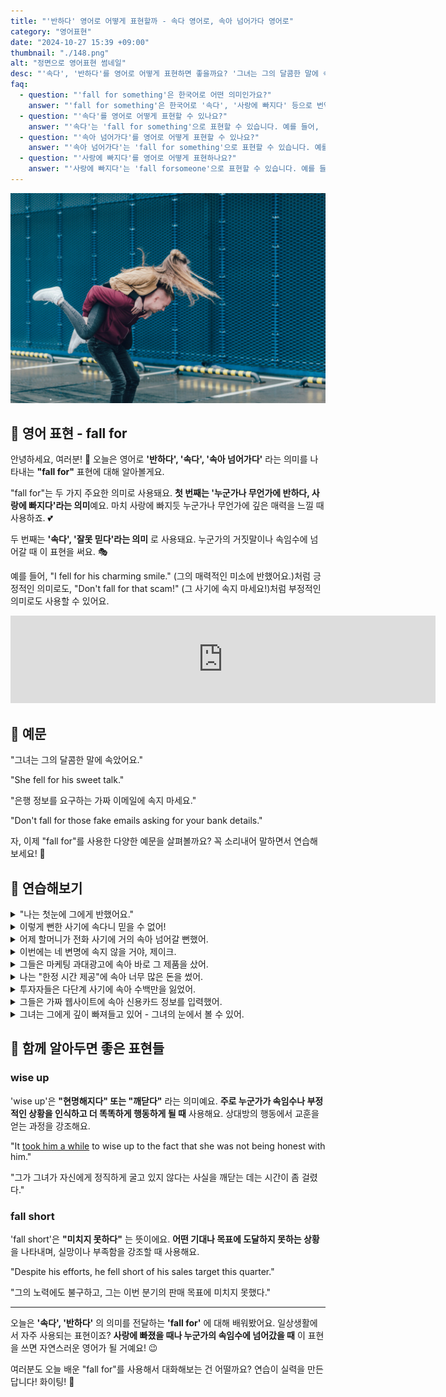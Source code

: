 ```yaml
---
title: "'반하다' 영어로 어떻게 표현할까 - 속다 영어로, 속아 넘어가다 영어로"
category: "영어표현"
date: "2024-10-27 15:39 +09:00"
thumbnail: "./148.png"
alt: "정면으로 영어표현 썸네일"
desc: "'속다', '반하다'를 영어로 어떻게 표현하면 좋을까요? '그녀는 그의 달콤한 말에 속았어요.', '나는 첫눈에 그에게 반했어요.' 등을 영어로 표현하는 법을 배워봅시다. 다양한 예문을 통해서 연습하고 본인의 표현으로 만들어 보세요."
faq:
  - question: "'fall for something'은 한국어로 어떤 의미인가요?"
    answer: "'fall for something'은 한국어로 '속다', '사랑에 빠지다' 등으로 번역될 수 있습니다. 주로 누군가의 말이나 행동에 속아 넘어가거나, 어떤 감정에 푹 빠지는 상황에서 사용됩니다."
  - question: "'속다'를 영어로 어떻게 표현할 수 있나요?"
    answer: "'속다'는 'fall for something'으로 표현할 수 있습니다. 예를 들어, '그의 거짓말에 속지 마'는 'Don't fall for his lies'로 말할 수 있습니다."
  - question: "'속아 넘어가다'를 영어로 어떻게 표현할 수 있나요?"
    answer: "'속아 넘어가다'는 'fall for something'으로 표현할 수 있습니다. 예를 들어, '너는 그 이야기에 속아 넘어간거니?'는 'Did you really fall for that story?'로 말할 수 있습니다."
  - question: "'사랑에 빠지다'를 영어로 어떻게 표현하나요?"
    answer: "'사랑에 빠지다'는 'fall forsomeone'으로 표현할 수 있습니다. 예를 들어, '그녀에게 사랑에 빠졌어'는 'I fell for her'로 표현할 수 있습니다.'"
---
```


![여성를 등에 업고 있는 남성](./148-1.jpg)

## 🌟 영어 표현 - fall for

안녕하세요, 여러분! 👋 오늘은 영어로 **'반하다', '속다', '속아 넘어가다'** 라는 의미를 나타내는 **"fall for"** 표현에 대해 알아볼게요.

"fall for"는 두 가지 주요한 의미로 사용돼요. **첫 번째는 '누군가나 무언가에 반하다, 사랑에 빠지다'라는 의미**예요. 마치 사랑에 빠지듯 누군가나 무언가에 깊은 매력을 느낄 때 사용하죠. 💕

두 번째는 **'속다', '잘못 믿다'라는 의미** 로 사용돼요. 누군가의 거짓말이나 속임수에 넘어갈 때 이 표현을 써요. 🎭

예를 들어, "I fell for his charming smile." (그의 매력적인 미소에 반했어요.)처럼 긍정적인 의미로도, "Don't fall for that scam!" (그 사기에 속지 마세요!)처럼 부정적인 의미로도 사용할 수 있어요.

<iframe src="https://ads-partners.coupang.com/widgets.html?id=819055&template=carousel&trackingCode=AF7855282&subId=&width=680&height=140&tsource=" width="680" height="140" frameborder="0" scrolling="no" referrerpolicy="unsafe-url" browsingtopics></iframe>

## 📖 예문

"그녀는 그의 달콤한 말에 속았어요."

"She fell for his sweet talk."

"은행 정보를 요구하는 가짜 이메일에 속지 마세요."

"Don't fall for those fake emails asking for your bank details."

자, 이제 "fall for"를 사용한 다양한 예문을 살펴볼까요? 꼭 소리내어 말하면서 연습해보세요! 🚀

## 💬 연습해보기

<details>
<summary>"나는 첫눈에 그에게 반했어요."</summary>
<span>"I fell for him <a href="/blog/in-english/184.at-first/">at first</a> sight."</span>
</details>

<details>
<summary>이렇게 뻔한 사기에 속다니 믿을 수 없어!</summary>
<span>I can't believe I fell for such an obvious scam!</span>
</details>

<details>
<summary>어제 할머니가 전화 사기에 거의 속아 넘어갈 뻔했어.</summary>
<span>My grandma almost fell for one of those phone scams yesterday.</span>
</details>

<details>
<summary>이번에는 네 변명에 속지 않을 거야, 제이크.</summary>
<span>I'm not gonna fall for your excuses this time, Jake.</span>
</details>

<details>
<summary>그들은 마케팅 과대광고에 속아 바로 그 제품을 샀어.</summary>
<span>They fell for the marketing hype and bought the product right away.</span>
</details>

<details>
<summary>나는 "한정 시간 제공"에 속아 너무 많은 돈을 썼어.</summary>
<span>I fell for the "limited time offer" and <a href="/blog/vocab-1/039.end-up/">ended up</a>  spending way too much.</span>
</details>

<details>
<summary>투자자들은 다단계 사기에 속아 수백만을 잃었어.</summary>
<span>The investors fell for the pyramid scheme and lost millions.</span>
</details>

<details>
<summary>그들은 가짜 웹사이트에 속아 신용카드 정보를 입력했어.</summary>
<span>They fell for the fake website and entered their credit card information.</span>
</details>

<details>
<summary>그녀는 그에게 깊이 빠져들고 있어 - 그녀의 눈에서 볼 수 있어.</summary>
<span>She's falling for him hard - you can see it in her eyes.</span>
</details>

## 🤝 함께 알아두면 좋은 표현들

### wise up

'wise up'은 **"현명해지다" 또는 "깨닫다"** 라는 의미예요. **주로 누군가가 속임수나 부정적인 상황을 인식하고 더 똑똑하게 행동하게 될 때** 사용해요. 상대방의 행동에서 교훈을 얻는 과정을 강조해요.

"It <a href="/blog/in-english/010.take-a-while/">took him a while</a> to wise up to the fact that she was not being honest with him."

"그가 그녀가 자신에게 정직하게 굴고 있지 않다는 사실을 깨닫는 데는 시간이 좀 걸렸다."

### fall short

'fall short'은 **"미치지 못하다"** 는 뜻이에요. **어떤 기대나 목표에 도달하지 못하는 상황**을 나타내며, 실망이나 부족함을 강조할 때 사용해요.

"Despite his efforts, he fell short of his sales target this quarter."

"그의 노력에도 불구하고, 그는 이번 분기의 판매 목표에 미치지 못했다."

---

오늘은 **'속다', '반하다'** 의 의미를 전달하는 **'fall for'** 에 대해 배워봤어요. 일상생활에서 자주 사용되는 표현이죠? **사랑에 빠졌을 때나 누군가의 속임수에 넘어갔을 때** 이 표현을 쓰면 자연스러운 영어가 될 거예요! 😉

여러분도 오늘 배운 "fall for"를 사용해서 대화해보는 건 어떨까요? 연습이 실력을 만든답니다! 화이팅! 💪
